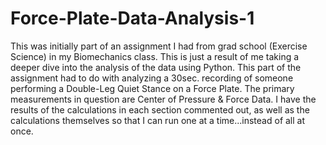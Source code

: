 # Force-Plate-Data-Analysis-1
This was initially part of an assignment I had from grad school (Exercise Science) in my Biomechanics class. This is just a result of me taking a deeper dive into the analysis of the data using Python. This part of the assignment had to do with analyzing a 30sec. recording of someone performing a Double-Leg Quiet Stance on a Force Plate. The primary measurements in question are Center of Pressure & Force Data. I have the results of the calculations in each section commented out, as well as the calculations themselves so that I can run one at a time...instead of all at once.
